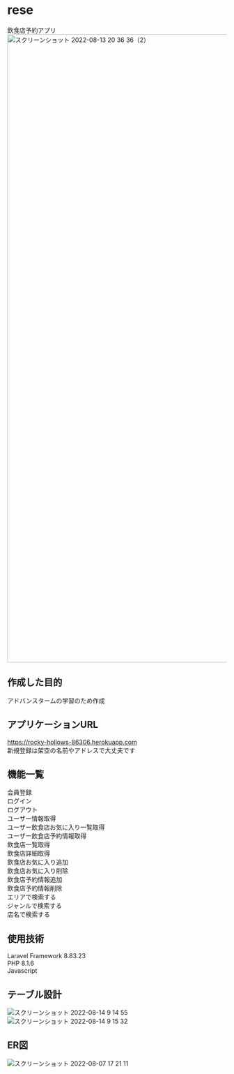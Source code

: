 # rese
飲食店予約アプリ
<img width="1440" alt="スクリーンショット 2022-08-13 20 36 36（2）" src="https://user-images.githubusercontent.com/104364543/184491124-9c12d741-f354-4e0c-8a96-e16d1c7507ed.png">

## 作成した目的
アドバンスタームの学習のため作成

## アプリケーションURL
https://rocky-hollows-86306.herokuapp.com  
新規登録は架空の名前やアドレスで大丈夫です

## 機能一覧
会員登録  
ログイン  
ログアウト  
ユーザー情報取得  
ユーザー飲食店お気に入り一覧取得  
ユーザー飲食店予約情報取得  
飲食店一覧取得  
飲食店詳細取得  
飲食店お気に入り追加  
飲食店お気に入り削除  
飲食店予約情報追加  
飲食店予約情報削除  
エリアで検索する  
ジャンルで検索する  
店名で検索する  

## 使用技術
Laravel Framework 8.83.23  
PHP 8.1.6  
Javascript  

## テーブル設計
![スクリーンショット 2022-08-14 9 14 55](https://user-images.githubusercontent.com/104364543/184517517-4399b014-f4ab-4b91-944f-b951e67ff053.png)
![スクリーンショット 2022-08-14 9 15 32](https://user-images.githubusercontent.com/104364543/184517521-15438276-1084-4296-848e-d8c0dab84742.png)

## ER図
![スクリーンショット 2022-08-07 17 21 11](https://user-images.githubusercontent.com/104364543/184517543-fede9730-11e2-47b4-955e-5dedd38e6219.png)

